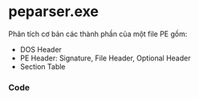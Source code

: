 # peparser.exe

Phân tích cơ bản các thành phần của một file PE gồm:

- DOS Header
- PE Header: Signature, File Header, Optional Header
- Section Table

### Code

